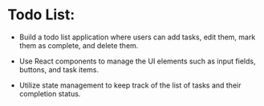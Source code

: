 # Todo List:

- Build a todo list application where users can add tasks, edit them, mark them as complete, and delete them.

- Use React components to manage the UI elements such as input fields, buttons, and task items.

- Utilize state management to keep track of the list of tasks and their completion status.
